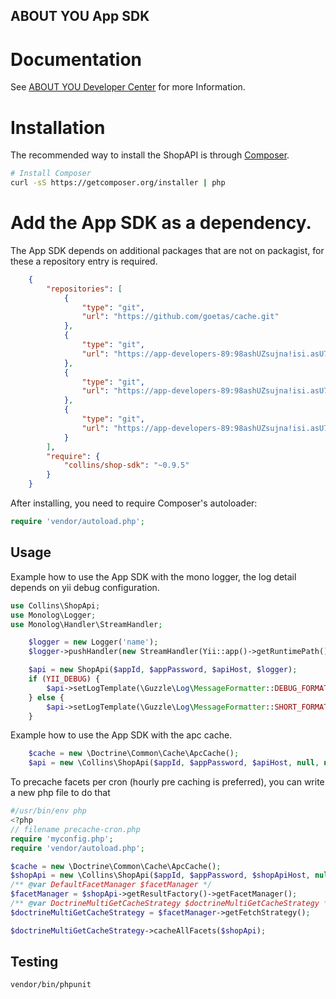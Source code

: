 ## ABOUT YOU App SDK

# Documentation

See [ABOUT YOU Developer Center](https://developer.aboutyou.de/) for more Information.

# Installation

The recommended way to install the ShopAPI is through [Composer](http://getcomposer.org).

```bash
# Install Composer
curl -sS https://getcomposer.org/installer | php
```

# Add the App SDK as a dependency.
The App SDK depends on additional packages that are not on packagist, for these a repository entry is required.

```json
    {
        "repositories": [
            {
                "type": "git",
                "url": "https://github.com/goetas/cache.git"
            },
            {
                "type": "git",
                "url": "https://app-developers-89:98ashUZsujna!isi.asU7@antevorte.codebasehq.com/public-sdks-2/php-jws.git"
            },
            {
                "type": "git",
                "url": "https://app-developers-89:98ashUZsujna!isi.asU7@antevorte.codebasehq.com/public-sdks-2/php-auth-sdk.git"
            },
            {
                "type": "git",
                "url": "https://app-developers-89:98ashUZsujna!isi.asU7@antevorte.codebasehq.com/public-sdks-2/php-shop-sdk.git"
            }
        ],
        "require": {
            "collins/shop-sdk": "~0.9.5"
        }
    }
```
After installing, you need to require Composer's autoloader:

```php
require 'vendor/autoload.php';
```

## Usage

Example how to use the App SDK with the mono logger, the log detail depends on yii debug configuration.

```php
use Collins\ShopApi;
use Monolog\Logger;
use Monolog\Handler\StreamHandler;

    $logger = new Logger('name');
    $logger->pushHandler(new StreamHandler(Yii::app()->getRuntimePath(). '/mono.log', Logger::DEBUG));

    $api = new ShopApi($appId, $appPassword, $apiHost, $logger);
    if (YII_DEBUG) {
        $api->setLogTemplate(\Guzzle\Log\MessageFormatter::DEBUG_FORMAT);
    } else {
        $api->setLogTemplate(\Guzzle\Log\MessageFormatter::SHORT_FORMAT);
    }
```

Example how to use the App SDK with the apc cache.

```php
    $cache = new \Doctrine\Common\Cache\ApcCache();
    $api = new \Collins\ShopApi($appId, $appPassword, $apiHost, null, null, $cache);
```

To precache facets per cron (hourly pre caching is preferred), you can write a new php file to do that

```php
#/usr/bin/env php
<?php
// filename precache-cron.php
require 'myconfig.php';
require 'vendor/autoload.php';

$cache = new \Doctrine\Common\Cache\ApcCache();
$shopApi = new \Collins\ShopApi($appId, $appPassword, $shopApiHost, null, null, $cache);
/** @var DefaultFacetManager $facetManager */
$facetManager = $shopApi->getResultFactory()->getFacetManager();
/** @var DoctrineMultiGetCacheStrategy $doctrineMultiGetCacheStrategy */
$doctrineMultiGetCacheStrategy = $facetManager->getFetchStrategy();

$doctrineMultiGetCacheStrategy->cacheAllFacets($shopApi);
```

## Testing

```bash
vendor/bin/phpunit
```
